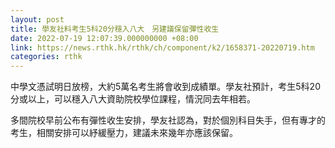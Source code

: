 ```yaml
---
layout: post
title: 學友社料考生5科20分穩入八大　另建議保留彈性收生
date: 2022-07-19 12:07:39.000000000 +08:00
link: https://news.rthk.hk/rthk/ch/component/k2/1658371-20220719.htm
categories: rthk
---
```


中學文憑試明日放榜，大約5萬名考生將會收到成績單。學友社預計，考生5科20分或以上，可以穩入八大資助院校學位課程，情況同去年相若。

多間院校早前公布有彈性收生安排，學友社認為，對於個別科目失手，但有專才的考生，相關安排可以紓緩壓力，建議未來幾年亦應該保留。

